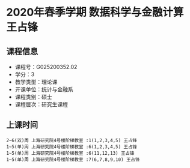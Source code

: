 # 2020年春季学期 数据科学与金融计算 王占锋






## 课程信息

- 课程号：G025200352.02
- 学分：3
- 教学类型：理论课
- 开课单位：统计与金融系
- 课程类别：硕士
- 课程层次：研究生课程

## 上课时间

```
2~6(双)周 上海研究院4号楼阶梯教室 :1(1,2,3,4,5) 王占锋
1~5(单)周 上海研究院4号楼阶梯教室 :6(1,2,3,4,5) 王占锋
1~5(单)周 上海研究院4号楼阶梯教室 :6(11,12,13) 王占锋
1~5(单)周 上海研究院4号楼阶梯教室 :7(6,7,8,9,10) 王占锋
```

